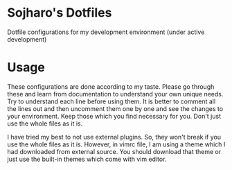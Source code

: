 # Sojharo's Dotfiles
Dotfile configurations for my development environment (under active development)

# Usage
These configurations are done according to my taste. Please go through these and learn from documentation to
understand your own unique needs. Try to understand each line before using them. It is better to comment all
the lines out and then uncomment them one by one and see the changes to your environment. Keep those which you
find necessary for you. Don't just use the whole files as it is.

I have tried my best to not use external plugins. So, they won't break if you use the whole files as it is. 
However, in vimrc file, I am using a theme which I had downloaded from external source. You should download
that theme or just use the built-in themes which come with vim editor.


